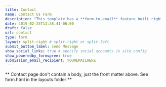 ```yaml
---
title: Contact
name: Contact Us Form
description: "This template has a **form-to-email** feature built right in, thanks to a simple integration with Formspree. All you need to do is add a valid recipient email address to the front matter of this form and you're ready to receive submissions."
date: 2019-02-25T13:38:41-06:00
draft: false
url: contact
type: form
layout: split-right # split-right or split-left
submit_button_label: Send Message
show_social_links: true # specify social accounts in site config
show_poweredby_formspree: true
submission_email_recipient: YOUREMAILHERE
---
```


** Contact page don't contain a body, just the front matter above.
See form.html in the layouts folder **
